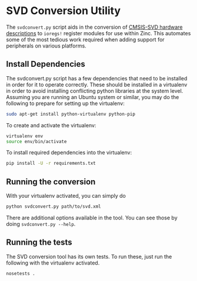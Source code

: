 # SVD Conversion Utility

The `svdconvert.py` script aids in the conversion of [CMSIS-SVD hardware
descriptions](http://www.keil.com/pack/doc/CMSIS/SVD/html/index.html)
to `ioregs!` register modules for use within Zinc.  This automates some
of the most tedious work required when adding support for peripherals
on various platforms.

## Install Dependencies

The svdconvert.py script has a few dependencies that need to be installed
in order for it to operate correctly.  These should be installed in a virtualenv
in order to avoid installing conflicting python libraries at the system level.
Assuming you are running an Ubuntu system or similar, you may do the following
to prepare for setting up the virtualenv:

```sh
sudo apt-get install python-virtualenv python-pip
```

To create and activate the virtualenv:

```sh
virtualenv env
source env/bin/activate
```

To install required dependencies into the virtualenv:

```sh
pip install -U -r requirements.txt
```

## Running the conversion

With your virtualenv activated, you can simply do

```sh
python svdconvert.py path/to/svd.xml
```

There are additional options available in the tool.  You can see those
by doing `svdconvert.py --help`.

## Running the tests

The SVD conversion tool has its own tests.  To run these, just run the following
with the virtualenv activated.

```sh
nosetests .
```
